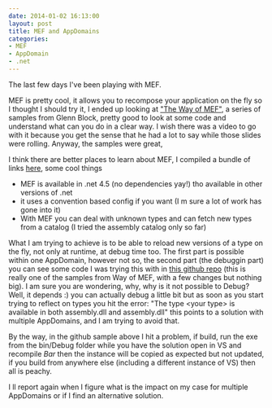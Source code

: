 ```yaml
---
date: 2014-01-02 16:13:00
layout: post
title: MEF and AppDomains
categories:
- MEF
- AppDomain
- .net
---
```


The last few days I've been playing with MEF.

MEF is pretty cool, it allows you to recompose your application on the fly so I thought I should try it, I ended up looking at ["The Way of MEF"][way-of-mef], a series of samples from Glenn Block, pretty good to look at some code and understand what can you do in a clear way. I wish there was a video to go with it because you get the sense that he had a lot to say while those slides were rolling. Anyway, the samples were great, 

I think there are better places to learn about MEF, I compiled a bundle of links [here][mef-bundle], some cool things
-  MEF is available in .net 4.5 (no dependencies yay!) tho available in other versions of .net 
-  it uses a convention based config if you want (I m sure a lot of work has gone into it)
-  With MEF you can deal with unknown types and can fetch new types from a catalog (I tried the assembly catalog only so far)

What I am trying to achieve is to be able to reload new versions of a type on the fly, not only at runtime, at debug time too. The first part is possible within one AppDomain, however not so, the second part (the debuggin part) you can see some code I was trying this with in [this github repo][github-temp-mef] (this is really one of the samples from Way of MEF, with a few changes but nothing big). I am sure you are wondering, why, why is it not possible to Debug? Well, it depends :) you can actually debug a little bit but as soon as you start trying to reflect on types you hit the error: "The type &lt;your type&gt; is available in both assembly.dll and assembly.dll" this points to a solution with multiple AppDomains, and I am trying to avoid that. 

By the way, in the github sample above I hit a problem, if build, run the exe from the bin/Debug folder while you have the solution open in VS and recompile *Bar* then the instance will be copied as expected but not updated, if you build from anywhere else (including a different instance of VS) then all is peachy.

I ll report again when I figure what is the impact on my case for multiple AppDomains or if I find an alternative solution.

[way-of-mef]:[http://codebetter.com/glennblock/2010/06/13/way-of-mef-slides-and-code/]
[mef-bundle]:[http://bitly.com/bundles/roundcrisis/5]
[github-temp-mef]:[https://github.com/Andrea/TempMEF]
